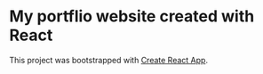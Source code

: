 # My portflio website created with React 

This project was bootstrapped with [Create React App](https://github.com/facebook/create-react-app).

